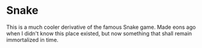 # Snake
This is a much cooler derivative of the famous Snake game. Made eons ago when I didn't know this place existed, but now something that shall remain immortalized in time. 
